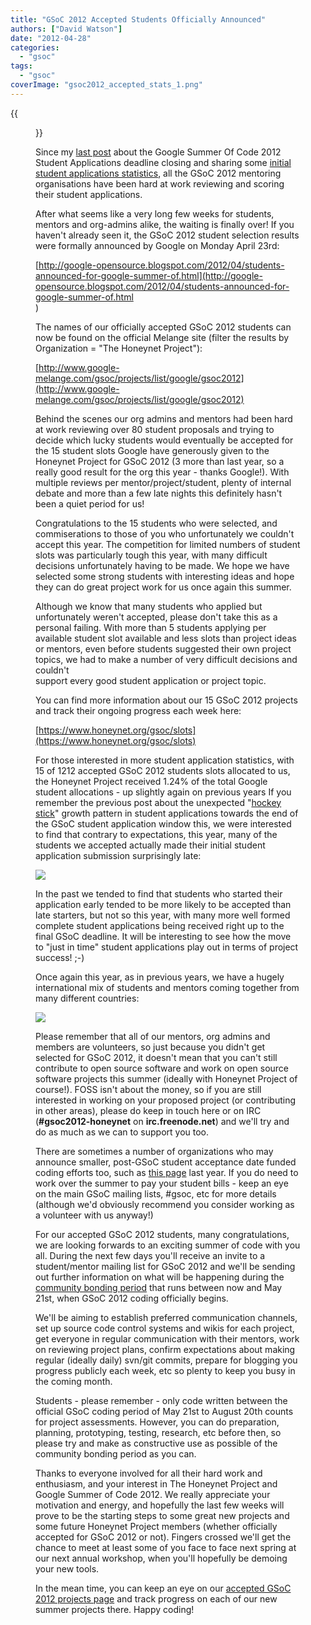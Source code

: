 ```yaml
---
title: "GSoC 2012 Accepted Students Officially Announced"
authors: ["David Watson"]
date: "2012-04-28"
categories: 
  - "gsoc"
tags: 
  - "gsoc"
coverImage: "gsoc2012_accepted_stats_1.png"
---
```

{{<figure src="images/banner.png" alt="Banner" width="50%">}}

Since my [last post](https://www.honeynet.org/node/840) about the Google Summer Of Code 2012 Student Applications deadline closing and sharing some [initial student applications statistics](https://www.honeynet.org/node/840), all the GSoC 2012 mentoring organisations have been hard at work reviewing and scoring their student applications.  
  
After what seems like a very long few weeks for students, mentors and org-admins alike, the waiting is finally over! If you haven't already seen it, the GSoC 2012 student selection results were formally announced by Google on Monday April 23rd:  
  
[http://google-opensource.blogspot.com/2012/04/students-announced-for-google-summer-of.html](http://google-opensource.blogspot.com/2012/04/students-announced-for-google-summer-of.html<br>)  
  
The names of our officially accepted GSoC 2012 students can now be found on the official Melange site (filter the results by Organization = "The Honeynet Project"):  
  
[http://www.google-melange.com/gsoc/projects/list/google/gsoc2012](http://www.google-melange.com/gsoc/projects/list/google/gsoc2012)  
  
Behind the scenes our org admins and mentors had been hard at work reviewing over 80 student proposals and trying to decide which lucky students would eventually be accepted for the 15 student slots Google have generously given to the Honeynet Project for GSoC 2012 (3 more than last year, so a really good result for the org this year - thanks Google!). With multiple reviews per mentor/project/student, plenty of internal debate and more than a few late nights this definitely hasn't been a quiet period for us!  
  
Congratulations to the 15 students who were selected, and commiserations to those of you who unfortunately we couldn't accept this year. The competition for limited numbers of student slots was particularly tough this year, with many difficult decisions unfortunately having to be made. We hope we have selected some strong students with interesting ideas and hope they can do great project work for us once again this summer.  
  
Although we know that many students who applied but unfortunately weren't accepted, please don't take this as a personal failing. With more than 5 students applying per available student slot available and less slots than project ideas or mentors, even before students suggested their own project topics, we had to make a number of very difficult decisions and couldn't  
support every good student application or project topic.  
  
You can find more information about our 15 GSoC 2012 projects and track their ongoing progress each week here:  
  
[https://www.honeynet.org/gsoc/slots](https://www.honeynet.org/gsoc/slots)  
  
For those interested in more student application statistics, with 15 of 1212 accepted GSoC 2012 students slots allocated to us, the Honeynet Project received 1.24% of the total Google student allocations - up slightly again on previous years If you remember the previous post about the unexpected "[hockey stick](https://www.honeynet.org/node/840)" growth pattern in student applications towards the end of the GSoC student application window this, we were interested to find that contrary to expectations, this year, many of the students we accepted actually made their initial student application submission surprisingly late:  
  
![](images/gsoc2012_accepted_stats_1.png)  
  
In the past we tended to find that students who started their application early tended to be more likely to be accepted than late starters, but not so this year, with many more well formed complete student applications being received right up to the final GSoC deadline. It will be interesting to see how the move to "just in time" student applications play out in terms of project success! ;-)  
  
Once again this year, as in previous years, we have a hugely international mix of students and mentors coming together from many different countries:  
  
![](images/gsoc2012_accepted_stats_2.png)  
  
Please remember that all of our mentors, org admins and members are volunteers, so just because you didn't get selected for GSoC 2012, it doesn't mean that you can't still contribute to open source software and work on open source software projects this summer (ideally with Honeynet Project of course!). FOSS isn't about the money, so if you are still interested in working on your proposed project (or contributing in other areas), please do keep in touch here or on IRC (**#gsoc2012-honeynet** on **irc.freenode.net**) and we'll try and do as much as we can to support you too.  
  
There are sometimes a number of organizations who may announce smaller, post-GSoC student acceptance date funded coding efforts too, such as [this page](http://blog.lydiapintscher.de/2011/04/25/not-accepted-into-gsoc-heres-what-to-do/) last year. If you do need to work over the summer to pay your student bills - keep an eye on the main GSoC mailing lists, #gsoc, etc for more details (although we'd obviously recommend you consider working as a volunteer with us anyway!)  
  
For our accepted GSoC 2012 students, many congratulations, we are looking forwards to an exciting summer of code with you all. During the next few days you'll receive an invite to a student/mentor mailing list for GSoC 2012 and we'll be sending out further information on what will be happening during the [community bonding period](https://www.google-melange.com/gsoc/events/google/gsoc2012) that runs between now and May 21st, when GSoC 2012 coding officially begins.  
  
We'll be aiming to establish preferred communication channels, set up source code control systems and wikis for each project, get everyone in regular communication with their mentors, work on reviewing project plans, confirm expectations about making regular (ideally daily) svn/git commits, prepare for blogging you progress publicly each week, etc so plenty to keep you busy in the coming month.  
  
Students - please remember - only code written between the official GSoC coding period of May 21st to August 20th counts for project assessments. However, you can do preparation, planning, prototyping, testing, research, etc before then, so please try and make as constructive use as possible of the community bonding period as you can.  
  
Thanks to everyone involved for all their hard work and enthusiasm, and your interest in The Honeynet Project and Google Summer of Code 2012. We really appreciate your motivation and energy, and hopefully the last few weeks will prove to be the starting steps to some great new projects and some future Honeynet Project members (whether officially accepted for GSoC 2012 or not). Fingers crossed we'll get the chance to meet at least some of you face to face next spring at our next annual workshop, when you'll hopefully be demoing your new tools.  
  
In the mean time, you can keep an eye on our [accepted GSoC 2012 projects page](https://www.honeynet.org/gsoc/slots) and track progress on each of our new summer projects there. Happy coding!
